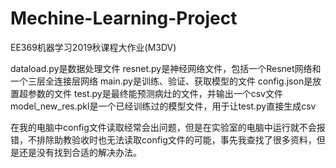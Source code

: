 # Mechine-Learning-Project
EE369机器学习2019秋课程大作业(M3DV)

dataload.py是数据处理文件
resnet.py是神经网络文件，包括一个Resnet网络和一个三层全连接层网络
main.py是训练、验证、获取模型的文件
config.json是放置超参数的文件
test.py是最终能预测病灶的文件，并输出一个csv文件
model_new_res.pkl是一个已经训练过的模型文件，用于让test.py直接生成csv

在我的电脑中config文件读取经常会出问题，但是在实验室的电脑中运行就不会报错，不排除助教验收时也无法读取config文件的可能，事先我查找了很多资料，但是还是没有找到合适的解决办法。
